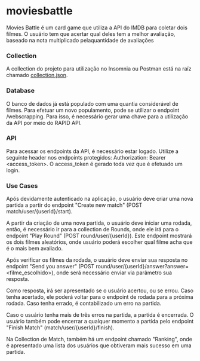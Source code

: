 # moviesbattle
Movies Battle é um card game que utiliza a API do IMDB para coletar dois filmes. O usuário tem que acertar qual deles tem a melhor avaliação, baseado na nota multiplicado pelaquantidade de avaliações

### Collection

A collection do projeto para utilização no Insomnia ou Postman está na raíz chamado [collection.json](./collection.json).

### Database

O banco de dados já está populado com uma quantia considerável de filmes. Para efetuar um novo populamento, pode se utilizar o endpoint /webscrapping. Para isso, é necessário gerar uma chave para a utilização da API por meio do RAPID API.

### API

Para acessar os endpoints da API, é necessário estar logado. Utilize a seguinte header nos endpoints protegidos: Authorization: Bearer <access_token>.
O access_token é gerado toda vez que é efetuado um login.

### Use Cases

Após devidamente autenticado na aplicação, o usuário deve criar uma nova partida a partir do endpoint "Create new match" (POST match/user/{userId}/start).

A partir da criação de uma nova partida, o usuário deve iniciar uma rodada, então, é necessário ir para a collection de Rounds, onde ele irá para o endpoint "Play Round" (POST round/user/{userId}). Este endpoint mostrará os dois filmes aleatórios, onde usuário poderá escolher qual filme acha que é o mais bem avaliado.

Após verificar os filmes da rodada, o usuário deve enviar sua resposta no endpoint "Send you answer" (POST round/user/{userId}/answer?answer=<filme_escolhido>), onde será necessário enviar via parâmetro sua resposta.

Como resposta, irá ser apresentado se o usuário acertou, ou se errou. Caso tenha acertado, ele poderá voltar para o endpoint de rodada para a próxima rodada. Caso tenha errado, é contabilizado um erro na partida.

Caso o usuário tenha mais de três erros na partida, a partida é encerrada. O usuário também pode encerrar a qualquer momento a partida pelo endpoint "Finish Match" (match/user/{userId}/finish).

Na Collection de Match, também há um endpoint chamado "Ranking", onde é apresentado uma lista dos usuários que obtiveram mais sucesso em uma partida.